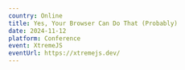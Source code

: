 ```yaml
---
country: Online
title: Yes, Your Browser Can Do That (Probably)
date: 2024-11-12
platform: Conference
event: XtremeJS
eventUrl: https://xtremejs.dev/
---
```

